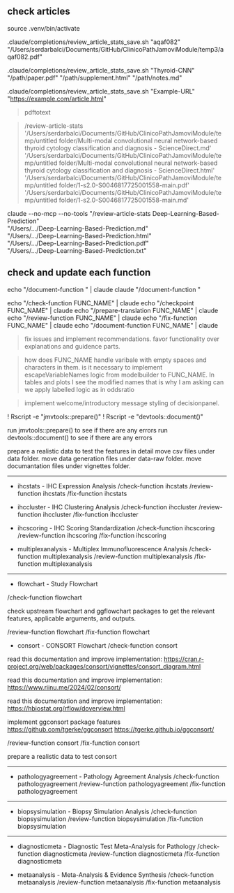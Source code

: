 ## check articles

source .venv/bin/activate

.claude/completions/review_article_stats_save.sh "aqaf082" \
  "/Users/serdarbalci/Documents/GitHub/ClinicoPathJamoviModule/temp3/aqaf082.pdf"

.claude/completions/review_article_stats_save.sh "Thyroid-CNN" \
  "/path/paper.pdf" "/path/supplement.html" "/path/notes.md"

.claude/completions/review_article_stats_save.sh "Example-URL" \
  "<https://example.com/article.html>"

> pdftotext

> /review-article-stats '/Users/serdarbalci/Documents/GitHub/ClinicoPathJamoviModule/temp/untitled folder/Multi-modal convolutional neural network-based thyroid cytology classification and diagnosis - ScienceDirect.md'
'/Users/serdarbalci/Documents/GitHub/ClinicoPathJamoviModule/temp/untitled folder/Multi-modal convolutional neural network-based thyroid cytology classification and diagnosis - ScienceDirect.html'
'/Users/serdarbalci/Documents/GitHub/ClinicoPathJamoviModule/temp/untitled folder/1-s2.0-S0046817725001558-main.pdf'
'/Users/serdarbalci/Documents/GitHub/ClinicoPathJamoviModule/temp/untitled folder/1-s2.0-S0046817725001558-main.md'

claude --no-mcp --no-tools "/review-article-stats Deep-Learning-Based-Prediction" \
  "/Users/.../Deep-Learning-Based-Prediction.md" \
  "/Users/.../Deep-Learning-Based-Prediction.html" \
  "/Users/.../Deep-Learning-Based-Prediction.pdf" \
  "/Users/.../Deep-Learning-Based-Prediction.txt"

## check and update each function

echo "/document-function " | claude
claude "/document-function "

echo "/check-function FUNC_NAME" | claude
echo "/checkpoint FUNC_NAME" | claude
echo "/prepare-translation FUNC_NAME" | claude
echo "/review-function FUNC_NAME" | claude
echo "/fix-function FUNC_NAME" | claude
echo "/document-function FUNC_NAME" | claude

> fix issues and implement recommendations. favor functionality over explanations and guidence parts.

> how does FUNC_NAME handle varibale with empty spaces and characters in them.
is it necessary to implement escapeVariableNames logic from modelbuilder to FUNC_NAME.
In tables and plots I see the modified names that is why I am asking
can we apply labelled logic as in oddsratio

> implement welcome/introductory message styling of decisionpanel.

! Rscript -e "jmvtools::prepare()"
! Rscript -e "devtools::document()"

run jmvtools::prepare() to see if there are any errors
run devtools::document() to see if there are any errors

prepare a realistic data to test the features in detail 
move csv files under data folder.
move data generation files under data-raw folder.
move documantation files under vignettes folder.


***

- ihcstats - IHC Expression Analysis
/check-function ihcstats
/review-function ihcstats
/fix-function ihcstats

- ihccluster - IHC Clustering Analysis
/check-function ihccluster
/review-function ihccluster
/fix-function ihccluster

- ihcscoring - IHC Scoring Standardization
/check-function ihcscoring
/review-function ihcscoring
/fix-function ihcscoring

- multiplexanalysis - Multiplex Immunofluorescence Analysis
/check-function multiplexanalysis
/review-function multiplexanalysis
/fix-function multiplexanalysis


***

- flowchart - Study Flowchart

/check-function flowchart

check upstream flowchart and ggflowchart packages to get the relevant features, applicable arguments, and outputs. 

/review-function flowchart
/fix-function flowchart


- consort - CONSORT Flowchart
/check-function consort

read this documentation and improve implementation:
https://cran.r-project.org/web/packages/consort/vignettes/consort_diagram.html


read this documentation and improve implementation:
https://www.riinu.me/2024/02/consort/

read this documentation and improve implementation:
https://hbiostat.org/rflow/doverview.html

implement ggconsort package features
https://github.com/tgerke/ggconsort
https://tgerke.github.io/ggconsort/



/review-function consort
/fix-function consort

prepare a realistic data to test consort


***

- pathologyagreement - Pathology Agreement Analysis
/check-function pathologyagreement
/review-function pathologyagreement
/fix-function pathologyagreement


***

- biopsysimulation - Biopsy Simulation Analysis
/check-function biopsysimulation
/review-function biopsysimulation
/fix-function biopsysimulation

***

- diagnosticmeta - Diagnostic Test Meta-Analysis for Pathology
/check-function diagnosticmeta
/review-function diagnosticmeta
/fix-function diagnosticmeta

- metaanalysis - Meta-Analysis & Evidence Synthesis
/check-function metaanalysis
/review-function metaanalysis
/fix-function metaanalysis

